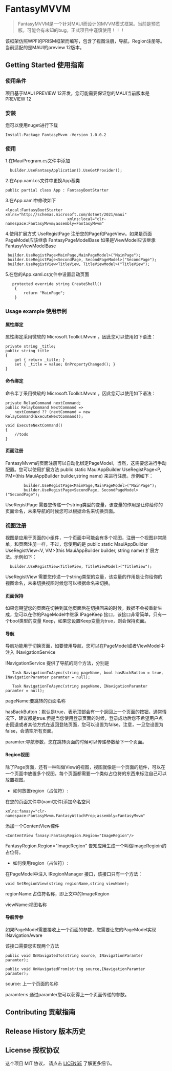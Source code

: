 # FantasyMVVM

> FantasyMVVM是一个针对MAUI而设计的MVVM模式框架。当前是预览版。可能会有未知的bug。正式项目中谨慎使用！！！

该框架仿照WPF的PRISM框架而编写，包含了视图注册，导航，Region注册等。当前适配的是MAUI的preview 12版本。

## Getting Started 使用指南

### 使用条件

项目基于MAUI PREVIEW 12开发，您可能需要保证您的MAUI当前版本是PREVIEW 12

### 安装

您可以使用nuget进行下载

    Install-Package FantasyMvvm -Version 1.0.0.2

### 使用

1.在MauiProgram.cs文件中添加

      builder.UseFantasyApplication().UseGetProvider();


2.在App.xaml.cs文件中更换App基类

    public partial class App : FantasyBootStarter

3.在App.xaml中修改如下

    <local:FantasyBootStarter xmlns="http://schemas.microsoft.com/dotnet/2021/maui"
                               xmlns:local="clr-namespace:FantasyMvvm;assembly=FantasyMvvm"

4.使用扩展方式 UseRegistPage 注册您的Page和PageView。如果是页面PageModel应该继承 FantasyPageModelBase 
  如果是ViewModel应该继承 FantasyViewModelBase

     builder.UseRegistPage<MainPage,MainPageModel>("MainPage");
     builder.UseRegistPage<SecondPage, SecondPageModel>("SecondPage");
     builder.UseRegistView<TitleView, TitleViewModel>("TitleView");

5.在您的App.xaml.cs文件中设置启动页面

       protected override string CreateShell()
        {
            return "MainPage";
        }

### Usage example 使用示例

#### 属性绑定

属性绑定采用微软的 Microsoft.Toolkit.Mvvm 。因此您可以使用如下语法：

    private string _title;
    public string title
    {
        get { return _title; }
        set { _title = value; OnPropertyChanged(); }
    }

#### 命令绑定

命令半丁采用微软的 Microsoft.Toolkit.Mvvm 。因此您可以使用如下语法：

    private RelayCommand nextCommand;
    public RelayCommand NextCommand =>
        nextCommand ?? (nextCommand = new RelayCommand(ExecuteNextCommand));

    void ExecuteNextCommand()
    {
        //todo
    }

#### 页面注册

FantasyMvvm的页面注册可以自动化绑定PageModel，当然，这需要您进行手动配置。您可以使用扩展方法  public static MauiAppBuilder UseRegistPage<P, PM>(this MauiAppBuilder builder,string name) 来进行注册。示例如下：
            
            builder.UseRegistPage<MainPage,MainPageModel>("MainPage");
            builder.UseRegistPage<SecondPage, SecondPageModel>("SecondPage");

UseRegistPage 需要您传递一个string类型的变量，该变量的作用是让你给你的页面命名，未来导航的时候您可以根据命名来切换页面。
            
### 视图注册

视图是应用于页面的小组件，一个页面中可能会有多个视图，注册一个视图非常简单，和页面注册一样，不过，您使用的是  public static MauiAppBuilder UseRegistView<V, VM>(this MauiAppBuilder builder, string name) 扩展方法。示例如下：

      builder.UseRegistView<TitleView, TitleViewModel>("TitleView");

UseRegistView 需要您传递一个string类型的变量，该变量的作用是让你给你的视图命名，未来切换视图时候您可以根据命名来切换。

#### 页面保持

如果您期望您的页面在切换到其他页面后在切换回来的时候，数据不会被重新生成，您可以在你的PageModel中继承 IPageKeep 接口，该接口非常简单，只有一个bool类型的变量 Keep，如果您设置Keep变量为true，则会保持页面。

#### 导航

导航功能用于切换页面，如要使用导航，您可以在PageModel或者ViewModel中注入 INavigationService 

INavigationService 提供了导航的两个方法，分别是

       Task NavigationToAsync(string pageName, bool hasBackButton = true, INavigationParamter paramter = null);

       Task NavigationToAsync(string pageName, INavigationParamter paramter = null);


pageName:要跳转的页面名称

hasBackButton：默认是true，表示顶部会有一个返回上一个页面的按钮，通常情况下，建议都是true.但是当您使用登录页面的时候，登录成功后您不希望用户点击回退或者其他方式在返回登陆页面，您可以设置为false。注意，一旦您设置为false，会清空所有页面。

paramter:导航参数，您在跳转页面的时候可以传递参数给下一个页面。

#### Region视图

除了Page页面，还有一种叫做View的视图，视图就像是一个页面的组件，可以在一个页面中放置多个视图。每个页面都需要一个类似占位符的东西来标注自己可以放置视图。

* 如何放置region（占位符）:

在您的页面文件中(xaml文件)添加命名空间

    xmlns:fanasy="clr-namespace:FantasyMvvm.FantasyAttachProp;assembly=FantasyMvvm"

添加一个ContentView控件

    <ContentView fanasy:FantasyRegion.Region="ImageRegion"/>

FantasyRegion.Region="ImageRegion" 告知应用生成一个叫做ImageRegioin的占位符。

* 如何使用region（占位符）:

在PageModel中注入 IRegionManager 接口，该接口只有一个方法：

    void SetRegionView(string regionName,string viewName);

regionName:占位符名称，即上文中的ImageRegion

viewName:视图名称

#### 导航传参

如果PageModel需要接收上一个页面的参数，您需要让您的PageModel实现 INavigationAware

该接口需要您实现两个方法

    public void OnNavigatedTo(string source, INavigationParamter paramter);

    public void OnNavigatedFrom(string source,INavigationParamter paramter);

source: 上一个页面的名称

paramter:s 通过paramter您可以获得上一个页面传递的参数。



## Contributing 贡献指南


## Release History 版本历史


## License 授权协议

这个项目 MIT 协议， 请点击 [LICENSE](LICENSE) 了解更多细节。
